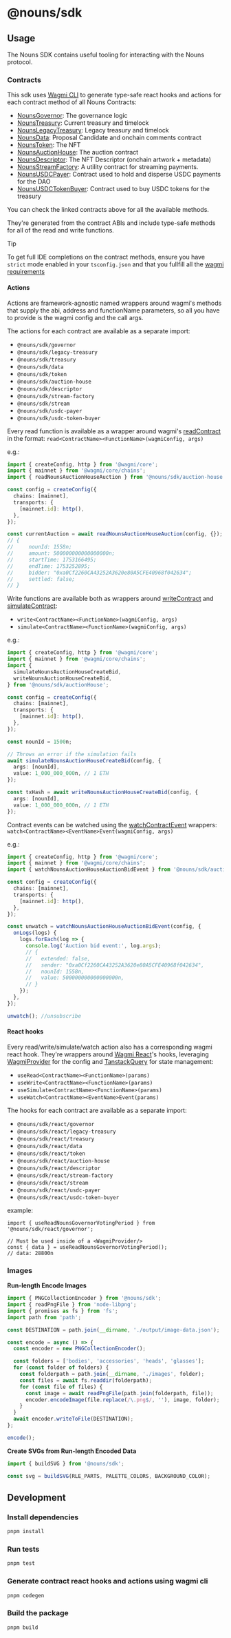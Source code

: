 # @nouns/sdk

## Usage

The Nouns SDK contains useful tooling for interacting with the Nouns protocol.

### Contracts

This sdk uses [Wagmi CLI](https://wagmi.sh/cli/getting-started) to generate type-safe react hooks and actions for each contract method of all Nouns Contracts:

- [NounsGovernor](https://etherscan.io/address/0x6f3e6272a167e8accb32072d08e0957f9c79223d#code): The governance logic
- [NounsTreasury](https://etherscan.io/address/0xb1a32fc9f9d8b2cf86c068cae13108809547ef71#code): Current treasury and timelock
- [NounsLegacyTreasury](https://etherscan.io/address/0x0BC3807Ec262cB779b38D65b38158acC3bfedE10#code): Legacy treasury and timelock
- [NounsData](https://etherscan.io/address/0xf790a5f59678dd733fb3de93493a91f472ca1365#code): Proposal Candidate and onchain comments contract
- [NounsToken](https://etherscan.io/address/0x9c8ff314c9bc7f6e59a9d9225fb22946427edc03#code): The NFT
- [NounsAuctionHouse](https://etherscan.io/address/0x830bd73e4184cef73443c15111a1df14e495c706#code): The auction contract
- [NounsDescriptor](https://etherscan.io/address/0x33a9c445fb4fb21f2c030a6b2d3e2f12d017bfac#code): The NFT Descriptor (onchain artwork + metadata)
- [NounsStreamFactory](https://etherscan.io/address/0x0fd206FC7A7dBcD5661157eDCb1FFDD0D02A61ff#code): A utility contract for streaming payments.
- [NounsUSDCPayer](https://etherscan.io/address/0xd97Bcd9f47cEe35c0a9ec1dc40C1269afc9E8E1D#code): Contract used to hold and disperse USDC payments for the DAO
- [NounsUSDCTokenBuyer](https://etherscan.io/address/0x4f2aCdc74f6941390d9b1804faBc3E780388cfe5#code): Contract used to buy USDC tokens for the treasury

You can check the linked contracts above for all the available methods.

They're generated from the contract ABIs and include type-safe methods for all of the read and write functions.

> [!TIP]
> To get full IDE completions on the contract methods, ensure you have `strict` mode enabled in your `tsconfig.json` and that you fullfill all the [wagmi requirements](https://wagmi.sh/core/typescript#requirements)

#### Actions

Actions are framework-agnostic named wrappers around wagmi's methods that supply the abi, address and functionName parameters, so all you have to provide is the wagmi config and the call args.

The actions for each contract are available as a separate import:

- `@nouns/sdk/governor`
- `@nouns/sdk/legacy-treasury`
- `@nouns/sdk/treasury`
- `@nouns/sdk/data`
- `@nouns/sdk/token`
- `@nouns/sdk/auction-house`
- `@nouns/sdk/descriptor`
- `@nouns/sdk/stream-factory`
- `@nouns/sdk/stream`
- `@nouns/sdk/usdc-payer`
- `@nouns/sdk/usdc-token-buyer`

Every read function is available as a wrapper around wagmi's [readContract](https://wagmi.sh/core/api/actions/readContract#readcontract) in the format: `read<ContractName><FunctionName>(wagmiConfig, args)`

e.g.:

```ts
import { createConfig, http } from '@wagmi/core';
import { mainnet } from '@wagmi/core/chains';
import { readNounsAuctionHouseAuction } from '@nouns/sdk/auction-house';

const config = createConfig({
  chains: [mainnet],
  transports: {
    [mainnet.id]: http(),
  },
});

const currentAuction = await readNounsAuctionHouseAuction(config, {});
// {
//     nounId: 1558n;
//     amount: 500000000000000000n;
//     startTime: 1753166495;
//     endTime: 1753252895;
//     bidder: "0xa0Cf2260CA43252A3620e80A5CFE40968f042634";
//     settled: false;
// }
```

Write functions are available both as wrappers around [writeContract](https://wagmi.sh/core/api/actions/writeContract#writecontract) and [simulateContract](https://wagmi.sh/core/api/actions/simulateContract#simulatecontract):

- `write<ContractName><FunctionName>(wagmiConfig, args)`
- `simulate<ContractName><FunctionName>(wagmiConfig, args)`

e.g.:

```ts
import { createConfig, http } from '@wagmi/core';
import { mainnet } from '@wagmi/core/chains';
import {
  simulateNounsAuctionHouseCreateBid,
  writeNounsAuctionHouseCreateBid,
} from '@nouns/sdk/auctionHouse';

const config = createConfig({
  chains: [mainnet],
  transports: {
    [mainnet.id]: http(),
  },
});

const nounId = 1500n;

// Throws an error if the simulation fails
await simulateNounsAuctionHouseCreateBid(config, {
  args: [nounId],
  value: 1_000_000_000n, // 1 ETH
});

const txHash = await writeNounsAuctionHouseCreateBid(config, {
  args: [nounId],
  value: 1_000_000_000n, // 1 ETH
});
```

Contract events can be watched using the [watchContractEvent](https://wagmi.sh/core/api/actions/watchContractEvent#watchcontractevent) wrappers: `watch<ContractName><EventName>Event(wagmiConfig, args)`

e.g.:

```ts
import { createConfig, http } from '@wagmi/core';
import { mainnet } from '@wagmi/core/chains';
import { watchNounsAuctionHouseAuctionBidEvent } from '@nouns/sdk/auction-house';

const config = createConfig({
  chains: [mainnet],
  transports: {
    [mainnet.id]: http(),
  },
});

const unwatch = watchNounsAuctionHouseAuctionBidEvent(config, {
  onLogs(logs) {
    logs.forEach(log => {
      console.log('Auction bid event:', log.args);
      // {
      //   extended: false,
      //   sender: "0xa0Cf2260CA43252A3620e80A5CFE40968f042634",
      //   nounId: 1558n,
      //   value: 500000000000000000n,
      // }
    });
  },
});

unwatch(); //unsubscribe
```

#### React hooks

Every read/write/simulate/watch action also has a corresponding wagmi react hook. They're wrappers around [Wagmi React](https://wagmi.sh/react/getting-started)'s hooks, leveraging [WagmiProvider](https://wagmi.sh/react/api/WagmiProvider#wagmiprovider) for the config and [TanstackQuery](https://wagmi.sh/core/guides/framework-adapters#tanstack-query) for state management:

- `useRead<ContractName><FunctionName>(params)`
- `useWrite<ContractName><FunctionName>(params)`
- `useSimulate<ContractName><FunctionName>(params)`
- `useWatch<ContractName><EventName>Event(params)`

The hooks for each contract are available as a separate import:

- `@nouns/sdk/react/governor`
- `@nouns/sdk/react/legacy-treasury`
- `@nouns/sdk/react/treasury`
- `@nouns/sdk/react/data`
- `@nouns/sdk/react/token`
- `@nouns/sdk/react/auction-house`
- `@nouns/sdk/react/descriptor`
- `@nouns/sdk/react/stream-factory`
- `@nouns/sdk/react/stream`
- `@nouns/sdk/react/usdc-payer`
- `@nouns/sdk/react/usdc-token-buyer`

example:

```tsx
import { useReadNounsGovernorVotingPeriod } from '@nouns/sdk/react/governor';

// Must be used inside of a <WagmiProvider/>
const { data } = useReadNounsGovernorVotingPeriod();
// data: 28800n
```

### Images

**Run-length Encode Images**

```ts
import { PNGCollectionEncoder } from '@nouns/sdk';
import { readPngFile } from 'node-libpng';
import { promises as fs } from 'fs';
import path from 'path';

const DESTINATION = path.join(__dirname, './output/image-data.json');

const encode = async () => {
  const encoder = new PNGCollectionEncoder();

  const folders = ['bodies', 'accessories', 'heads', 'glasses'];
  for (const folder of folders) {
    const folderpath = path.join(__dirname, './images', folder);
    const files = await fs.readdir(folderpath);
    for (const file of files) {
      const image = await readPngFile(path.join(folderpath, file));
      encoder.encodeImage(file.replace(/\.png$/, ''), image, folder);
    }
  }
  await encoder.writeToFile(DESTINATION);
};

encode();
```

**Create SVGs from Run-length Encoded Data**

```ts
import { buildSVG } from '@nouns/sdk';

const svg = buildSVG(RLE_PARTS, PALETTE_COLORS, BACKGROUND_COLOR);
```

## Development

### Install dependencies

```sh
pnpm install
```

### Run tests

```sh
pnpm test
```

### Generate contract react hooks and actions using wagmi cli

```sh
pnpm codegen
```

### Build the package

```sh
pnpm build
```
